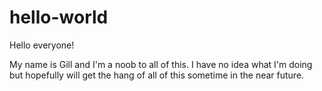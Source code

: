 # hello-world

Hello everyone!

My name is Gill and I'm a noob to all of this. I have no idea what I'm doing but hopefully will get the hang of all of this sometime in the near future. 

